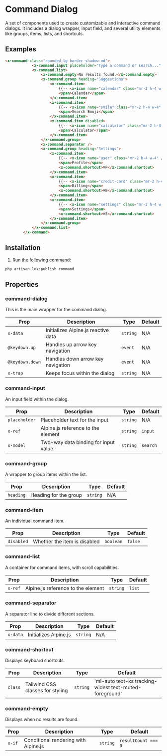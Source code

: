 # Command Dialog
A set of components used to create customizable and interactive command dialogs. It includes a dialog wrapper, input field, and several utility elements like groups, items, lists, and shortcuts.

## Examples

```html
<x-command class="rounded-lg border shadow-md">
            <x-command.input placeholder="Type a command or search..." />
            <x-command.list>
                <x-command.empty>No results found.</x-command.empty>
                <x-command.group heading="Suggestions">
                    <x-command.item>
                        {{-- <x-icon name="calendar" class="mr-2 h-4 w-4" /> --}}
                        <span>Calendar</span>
                    </x-command.item>
                    <x-command.item>
                        {{-- <x-icon name="smile" class="mr-2 h-4 w-4" /> --}}
                        <span>Search Emoji</span>
                    </x-command.item>
                    <x-command.item disabled>
                        {{-- <x-icon name="calculator" class="mr-2 h-4 w-4" /> --}}
                        <span>Calculator</span>
                    </x-command.item>
                </x-command.group>
                <x-command.separator />
                <x-command.group heading="Settings">
                    <x-command.item>
                        {{-- <x-icon name="user" class="mr-2 h-4 w-4" /> --}}
                        <span>Profile</span>
                        <x-command.shortcut>⌘P</x-command.shortcut>
                    </x-command.item>
                    <x-command.item>
                        {{-- <x-icon name="credit-card" class="mr-2 h-4 w-4" /> --}}
                        <span>Billing</span>
                        <x-command.shortcut>⌘B</x-command.shortcut>
                    </x-command.item>
                    <x-command.item>
                        {{-- <x-icon name="settings" class="mr-2 h-4 w-4" /> --}}
                        <span>Settings</span>
                        <x-command.shortcut>⌘S</x-command.shortcut>
                    </x-command.item>
                </x-command.group>
            </x-command.list>
        </x-command>
```

## Installation

1. Run the following command:

```bash
php artisan lux:publish command
```

## Properties

### command-dialog
This is the main wrapper for the command dialog.

| Prop        | Description                        | Type   | Default |
|-------------|------------------------------------|--------|---------|
| `x-data`    | Initializes Alpine.js reactive data | `string` | N/A     |
| `@keydown.up` | Handles up arrow key navigation | `event`  | N/A     |
| `@keydown.down` | Handles down arrow key navigation | `event`  | N/A     |
| `x-trap` | Keeps focus within the dialog | `string` | N/A |

### command-input
An input field within the dialog.

| Prop       | Description                         | Type     | Default |
|------------|-------------------------------------|----------|---------|
| `placeholder` | Placeholder text for the input | `string` | N/A |
| `x-ref`    | Alpine.js reference to the element | `string` | `input` |
| `x-model`  | Two-way data binding for input value | `string` | `search` |

### command-group
A wrapper to group items within the list.

| Prop      | Description     | Type     | Default |
|-----------|-----------------|----------|---------|
| `heading` | Heading for the group | `string` | N/A  |

### command-item
An individual command item.

| Prop       | Description                  | Type      | Default |
|------------|------------------------------|-----------|---------|
| `disabled` | Whether the item is disabled | `boolean` | `false` |

### command-list
A container for command items, with scroll capabilities.

| Prop        | Description            | Type     | Default |
|-------------|------------------------|----------|---------|
| `x-ref`     | Alpine.js reference to the element | `string` | `list` |

### command-separator
A separator line to divide different sections.

| Prop | Description | Type   | Default |
|------|-------------|--------|---------|
| `x-data` | Initializes Alpine.js | `string` | N/A |

### command-shortcut
Displays keyboard shortcuts.

| Prop | Description                     | Type     | Default |
|------|---------------------------------|----------|---------|
| `class` | Tailwind CSS classes for styling | `string` | 'ml-auto text-xs tracking-widest text-muted-foreground' |

### command-empty
Displays when no results are found.

| Prop | Description | Type   | Default |
|------|-------------|--------|---------|
| `x-if` | Conditional rendering with Alpine.js | `string` | `resultCount === 0` |
